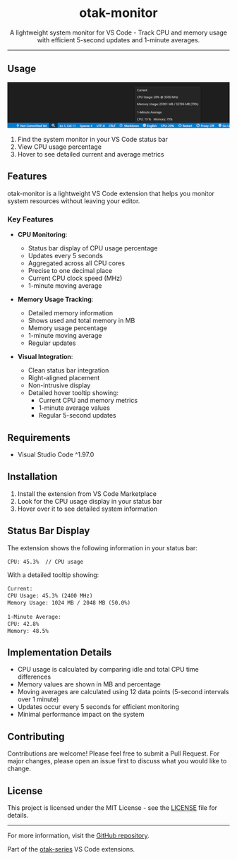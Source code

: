 <p align="center">
  <h1 align="center">otak-monitor</h1>
  <p align="center">A lightweight system monitor for VS Code - Track CPU and memory usage with efficient 5-second updates and 1-minute averages.</p>
</p>

---

## Usage

![System Monitor in Action](images/otak-monitor.png)

1. Find the system monitor in your VS Code status bar
2. View CPU usage percentage
3. Hover to see detailed current and average metrics

## Features

otak-monitor is a lightweight VS Code extension that helps you monitor system resources without leaving your editor.

### Key Features

- **CPU Monitoring**:
  - Status bar display of CPU usage percentage
  - Updates every 5 seconds
  - Aggregated across all CPU cores
  - Precise to one decimal place
  - Current CPU clock speed (MHz)
  - 1-minute moving average

- **Memory Usage Tracking**:
  - Detailed memory information
  - Shows used and total memory in MB
  - Memory usage percentage
  - 1-minute moving average
  - Regular updates

- **Visual Integration**:
  - Clean status bar integration
  - Right-aligned placement
  - Non-intrusive display
  - Detailed hover tooltip showing:
    - Current CPU and memory metrics
    - 1-minute average values
    - Regular 5-second updates

## Requirements

- Visual Studio Code ^1.97.0

## Installation

1. Install the extension from VS Code Marketplace
2. Look for the CPU usage display in your status bar
3. Hover over it to see detailed system information

## Status Bar Display

The extension shows the following information in your status bar:

```
CPU: 45.3%  // CPU usage
```

With a detailed tooltip showing:
```
Current:
CPU Usage: 45.3% (2400 MHz)
Memory Usage: 1024 MB / 2048 MB (50.0%)

1-Minute Average:
CPU: 42.8%
Memory: 48.5%
```

## Implementation Details

- CPU usage is calculated by comparing idle and total CPU time differences
- Memory values are shown in MB and percentage
- Moving averages are calculated using 12 data points (5-second intervals over 1 minute)
- Updates occur every 5 seconds for efficient monitoring
- Minimal performance impact on the system

## Contributing

Contributions are welcome! Please feel free to submit a Pull Request. For major changes, please open an issue first to discuss what you would like to change.

## License

This project is licensed under the MIT License - see the [LICENSE](LICENSE) file for details.

---

For more information, visit the [GitHub repository](https://github.com/tsuyoshi-otake-system-exe-jp/otak-monitor).

Part of the [otak-series](https://marketplace.visualstudio.com/search?term=otak&target=VSCode) VS Code extensions.

